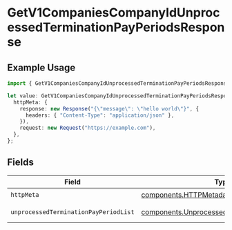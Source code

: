 # GetV1CompaniesCompanyIdUnprocessedTerminationPayPeriodsResponse

## Example Usage

```typescript
import { GetV1CompaniesCompanyIdUnprocessedTerminationPayPeriodsResponse } from "@gusto/embedded-api/models/operations/getv1companiescompanyidunprocessedterminationpayperiods.js";

let value: GetV1CompaniesCompanyIdUnprocessedTerminationPayPeriodsResponse = {
  httpMeta: {
    response: new Response("{\"message\": \"hello world\"}", {
      headers: { "Content-Type": "application/json" },
    }),
    request: new Request("https://example.com"),
  },
};
```

## Fields

| Field                                                                                                      | Type                                                                                                       | Required                                                                                                   | Description                                                                                                |
| ---------------------------------------------------------------------------------------------------------- | ---------------------------------------------------------------------------------------------------------- | ---------------------------------------------------------------------------------------------------------- | ---------------------------------------------------------------------------------------------------------- |
| `httpMeta`                                                                                                 | [components.HTTPMetadata](../../models/components/httpmetadata.md)                                         | :heavy_check_mark:                                                                                         | N/A                                                                                                        |
| `unprocessedTerminationPayPeriodList`                                                                      | [components.UnprocessedTerminationPayPeriod](../../models/components/unprocessedterminationpayperiod.md)[] | :heavy_minus_sign:                                                                                         | Example response                                                                                           |